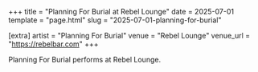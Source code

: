 +++
title = "Planning For Burial at Rebel Lounge"
date = 2025-07-01
template = "page.html"
slug = "2025-07-01-planning-for-burial"

[extra]
artist = "Planning For Burial"
venue = "Rebel Lounge"
venue_url = "https://rebelbar.com"
+++

Planning For Burial performs at Rebel Lounge.
